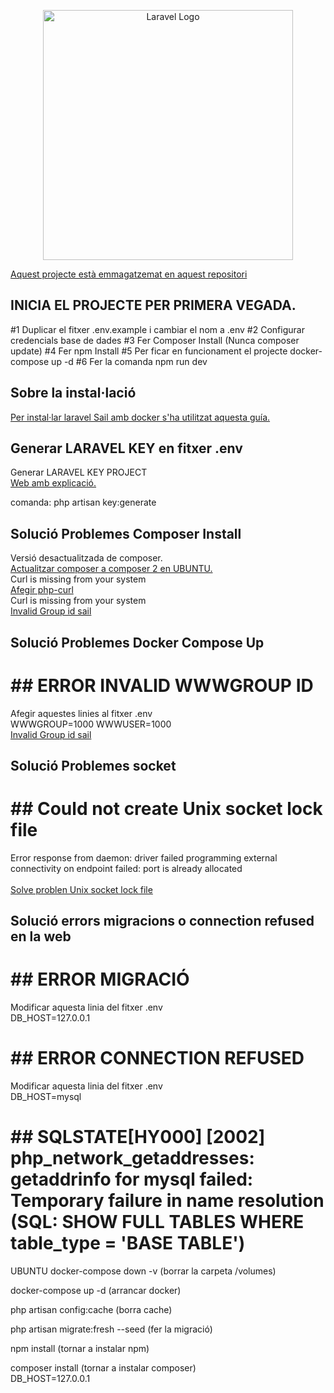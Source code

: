 <p align="center"><a href="https://laravel.com" target="_blank"><img src="https://raw.githubusercontent.com/laravel/art/master/logo-lockup/5%20SVG/2%20CMYK/1%20Full%20Color/laravel-logolockup-cmyk-red.svg" width="400" alt="Laravel Logo"></a></p>

<p align="left">
<a href="https://github.com/sergiomonts/Sprint4_Equip2_Projecte-Global.git">Aquest projecte està emmagatzemat en aquest repositori</a>
</p>

## INICIA EL PROJECTE PER PRIMERA VEGADA.

<p align="left">
#1 Duplicar el fitxer .env.example i cambiar el nom a .env
#2 Configurar credencials base de dades
#3 Fer Composer Install (Nunca composer update)
#4 Fer npm Install
#5 Per ficar en funcionament el projecte docker-compose up -d
#6 Fer la comanda npm run dev


</p>

## Sobre la instal·lació

<p align="left">
<a href="https://www.youtube.com/watch?v=i0LOihS_RDk">Per instal·lar laravel Sail amb docker s'ha utilitzat aquesta guía.</a>
</p>

## Generar LARAVEL KEY en fitxer .env

<p align="left">
Generar LARAVEL KEY PROJECT
<br>
<a href="https://stillat.com/blog/2016/12/07/laravel-artisan-key-command-the-keygenerate-command">Web amb explicació.</a>
<br>
<p>comanda: php artisan key:generate</p>
</p>

## Solució Problemes Composer Install

<p align="left">
Versió desactualitzada de composer.
<br>
<a href="https://www.codifica.me/actualizar-composer-a-composer-2-ubuntu/">Actualitzar composer a composer 2 en UBUNTU.</a>
<br>
Curl is missing from your system
<br>
<a href="https://websolutionstuff.com/post/require-ext-curl-is-missing-from-your-system-ubuntu">Afegir php-curl</a>
<br>
Curl is missing from your system
<br>
<a href="https://websolutionstuff.com/post/require-ext-curl-is-missing-from-your-system-ubuntu">Invalid Group id sail</a>
</p>

## Solució Problemes Docker Compose Up

<h1>## ERROR INVALID WWWGROUP ID</h1>
<p align="left">
Afegir aquestes linies al fitxer .env
<br>
WWWGROUP=1000
WWWUSER=1000
<br>
<a href="https://stackoverflow.com/questions/67224488/laravel-sail-wont-build-on-ubuntu-20-04-groupadd-invalid-group-id-sail">Invalid Group id sail</a>
</p>

## Solució Problemes socket 

<h1>## Could not create Unix socket lock file</h1>
<p align="left">
Error response from daemon: driver failed programming external connectivity on endpoint failed: port is already allocated<br>
<br>
<a href="https://dejuniorasenior.com/problema-con-conexion-a-base-de-datos-en-laravel-sail/">Solve problen Unix socket lock file</a>
</p>


## Solució errors migracions o connection refused en la web

<h1>## ERROR MIGRACIÓ</h1>
<p align="left">
Modificar aquesta linia del fitxer .env
<br>
DB_HOST=127.0.0.1
<br>
</p>

<h1>## ERROR CONNECTION REFUSED</h1>
<p align="left">
Modificar aquesta linia del fitxer .env
<br>
DB_HOST=mysql
<br>
</p>

<h1>## SQLSTATE[HY000] [2002] php_network_getaddresses: getaddrinfo for mysql failed: Temporary failure in name resolution (SQL: SHOW FULL TABLES WHERE table_type = 'BASE TABLE')</h1>

<p align="left">
UBUNTU
docker-compose down -v (borrar la carpeta /volumes)<br>

docker-compose up -d (arrancar docker)<br>

php artisan config:cache (borra cache)<br>

php artisan migrate:fresh --seed (fer la migració)<br>

npm install (tornar a instalar npm)<br>

composer install (tornar a instalar composer)
<br>
DB_HOST=127.0.0.1
<br>
</p>


